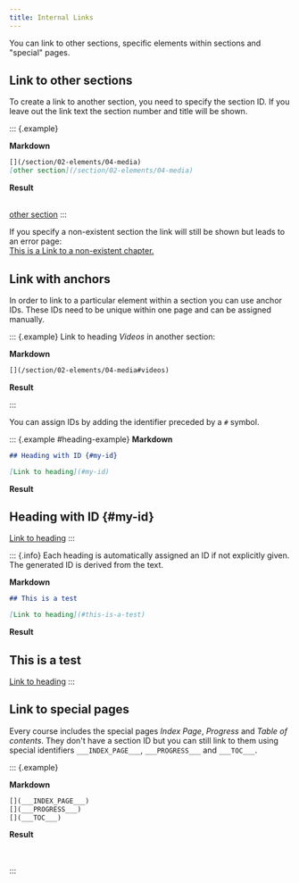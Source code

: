 ```yaml
---
title: Internal Links
---
```


You can link to other sections, specific elements within sections and "special"
pages.

## Link to other sections

To create a link to another section, you need to specify the section ID. If you
leave out the link text the section number and title will be shown.

::: {.example}

**Markdown**

```markdown
[](/section/02-elements/04-media)  
[other section](/section/02-elements/04-media)
```

**Result**

[](/section/02-elements/04-media)  
[other section](/section/02-elements/04-media)
:::

If you specify a non-existent section the link will still be shown but leads to
an error page:  
[This is a Link to a non-existent chapter.](/section/does-not-exist)

## Link with anchors

In order to link to a particular element within a section you can use anchor
IDs. These IDs need to be unique within one page and can be assigned manually.

::: {.example}
Link to heading _Videos_ in another section:

**Markdown**

```markdown
[](/section/02-elements/04-media#videos)
```

**Result**

[](/section/02-elements/04-media#videos)
:::

You can assign IDs by adding the identifier preceded by a `#` symbol.

::: {.example #heading-example}
**Markdown**

```markdown
## Heading with ID {#my-id}

[Link to heading](#my-id)
```

**Result**

## Heading with ID {#my-id}

[Link to heading](#my-id)
:::

::: {.info}
Each heading is automatically assigned an ID if not explicitly given. The
generated ID is derived from the text.

**Markdown**

```markdown
## This is a test

[Link to heading](#this-is-a-test)
```

**Result**

## This is a test

[Link to heading](#this-is-a-test)
:::

## Link to special pages

Every course includes the special pages _Index Page_, _Progress_ and _Table of
contents_. They don't have a section ID but you can still link to them using
special identifiers `___INDEX_PAGE___`, `___PROGRESS___` and `___TOC___`.

::: {.example}

**Markdown**

```markdown
[](___INDEX_PAGE___)  
[](___PROGRESS___)  
[](___TOC___)
```

**Result**

[](___INDEX_PAGE___)  
[](___PROGRESS___)  
[](___TOC___)
:::
